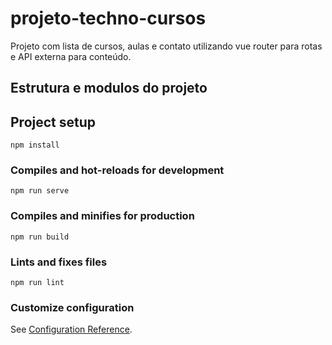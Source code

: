 # projeto-techno-cursos

Projeto com lista de cursos, aulas e contato utilizando vue router para rotas e API externa para conteúdo.

## Estrutura e modulos do projeto

## Project setup

```
npm install
```

### Compiles and hot-reloads for development

```
npm run serve
```

### Compiles and minifies for production

```
npm run build
```

### Lints and fixes files

```
npm run lint
```

### Customize configuration

See [Configuration Reference](https://cli.vuejs.org/config/).
